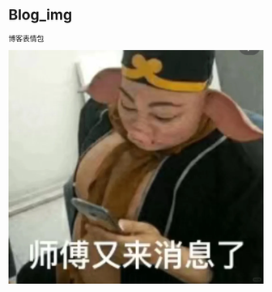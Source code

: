 # Blog_img
博客表情包

<img src="https://raw.githubusercontent.com/Renjiu13/Blog_img/main/img/20250723092428452.png" width="600" alt="图片描述">

